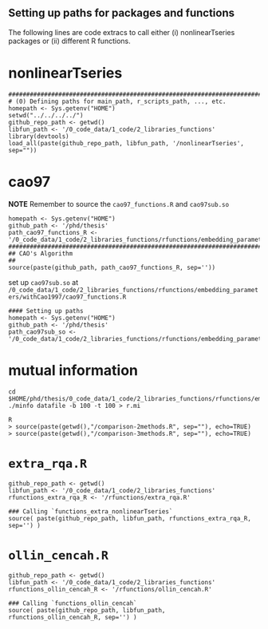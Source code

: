 Setting up paths for packages and functions
---
The following lines are code extracs to call either 
(i) nonlinearTseries packages or 
(ii) different R functions.

# nonlinearTseries 

```
################################################################################
# (0) Defining paths for main_path, r_scripts_path, ..., etc.
homepath <- Sys.getenv("HOME")
setwd("../../../../")
github_repo_path <- getwd()
libfun_path <- '/0_code_data/1_code/2_libraries_functions'
library(devtools)
load_all(paste(github_repo_path, libfun_path, '/nonlinearTseries', sep=""))
```


# cao97 

**NOTE** Remember to source the `cao97_functions.R` and `cao97sub.so`

```
homepath <- Sys.getenv("HOME")
github_path <- '/phd/thesis'
path_cao97_functions_R <- '/0_code_data/1_code/2_libraries_functions/rfunctions/embedding_parameters/withCao1997/cao97_functions.R'
################################################################################
## CAO's Algorithm
##
source(paste(github_path, path_cao97_functions_R, sep=''))
```



set up `cao97sub.so` 
at `/0_code_data/1_code/2_libraries_functions/rfunctions/embedding_parameters/withCao1997/cao97_functions.R`

```
#### Setting up paths
homepath <- Sys.getenv("HOME")
github_path <- '/phd/thesis'
path_cao97sub_so <- '/0_code_data/1_code/2_libraries_functions/rfunctions/embedding_parameters/withCao1997/cao97sub.so'
```


# mutual information
```
cd $HOME/phd/thesis/0_code_data/1_code/2_libraries_functions/rfunctions/embedding_parameters/mututalInformation 
./minfo datafile -b 100 -t 100 > r.mi

R
> source(paste(getwd(),"/comparison-2methods.R", sep=""), echo=TRUE)
> source(paste(getwd(),"/comparison-3methods.R", sep=""), echo=TRUE)
```








# `extra_rqa.R`


```
github_repo_path <- getwd()
libfun_path <- '/0_code_data/1_code/2_libraries_functions'
rfunctions_extra_rqa_R <- '/rfunctions/extra_rqa.R'

### Calling `functions_extra_nonlinearTseries` 
source( paste(github_repo_path, libfun_path, rfunctions_extra_rqa_R, sep='') )
```

# `ollin_cencah.R` 



```
github_repo_path <- getwd()
libfun_path <- '/0_code_data/1_code/2_libraries_functions'
rfunctions_ollin_cencah_R <- '/rfunctions/ollin_cencah.R'

### Calling `functions_ollin_cencah` 
source( paste(github_repo_path, libfun_path, rfunctions_ollin_cencah_R, sep='') )
```




